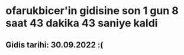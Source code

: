 # ofarukbicer'in gidisine son 1 gun 8 saat 43 dakika 43 saniye kaldi

## Gidis tarihi: 30.09.2022 :(